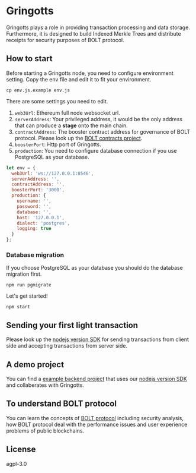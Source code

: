 # Gringotts

Gringotts plays a role in providing transaction processing and data storage. Furthermore, it is designed to build Indexed Merkle Trees and distribute receipts for security purposes of BOLT protocol.

## How to start

Before starting a Gringotts node, you need to configure environment setting.
Copy the env file and edit it to fit your environment.

```
cp env.js.example env.js
```

There are some settings you need to edit.

1. `web3Url`: Ethereum full node websocket url.
2. `serverAddress`: Your privileged address, it would be the only address that can produce a **stage** onto the main chain.
3. `contractAddress`: The booster contract address for governance of BOLT protocol. Please look up the [BOLT contracts project](https://github.com/BOLT-Protocol/contracts/tree/master/gringotts).
4. `boosterPort`: Http port of Gringotts.
5. `production`: You need to configure database connection if you use PostgreSQL as your database.

```javascript
let env = {
  web3Url: 'ws://127.0.0.1:8546',
  serverAddress: '',
  contractAddress: '',
  boosterPort: '3000',
  production: {
    username: '',
    password: '',
    database: '',
    host: '127.0.0.1',
    dialect: 'postgres',
    logging: true
  }
};
```

### Database migration

If you choose PostgreSQL as your database you should do the database migration first.

```
npm run pgmigrate
```

Let's get started!

```
npm start
```

## Sending your first light transaction

Please look up the [nodejs version SDK](https://github.com/BOLT-Protocol/wizard_nodejs) for sending transactions from client side and accepting transactions from server side.

## A demo project

You can find a [example backend project](https://github.com/BOLT-Protocol/wizard_nodejs_demo) that uses our [nodejs version SDK](https://github.com/BOLT-Protocol/wizard_nodejs) and collaberates with Gringotts.

## To understand BOLT protocol

You can learn the concepts of [BOLT protocol](https://github.com/BOLT-Protocol/wiki/blob/master/yellow_paper_eng.md) including security analysis, how BOLT protocol deal with the performance issues and user experience problems of public blockchains.



## License
agpl-3.0